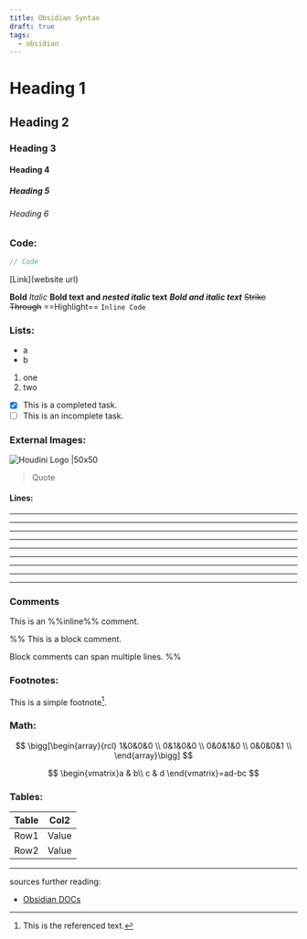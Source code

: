 ```yaml
---
title: Obsidian Syntax
draft: true
tags:
  - obsidian
---
```

# Heading 1
## Heading 2
### Heading 3
#### Heading 4
##### Heading 5
###### Heading 6

### Code:

```C
// Code
```

[Link](website url)

**Bold**
_Italic_
**Bold text and _nested italic_ text**
***Bold and italic text***
~~Strike Through~~
==Highlight==
`Inline Code`

### Lists:

- a
- b

1. one
2. two

- [x] This is a completed task.
- [ ] This is an incomplete task.

### External Images:

![Houdini Logo |50x50](https://upload.wikimedia.org/wikipedia/commons/1/15/Houdini3D_icon.png)

> Quote

#### Lines:

***
****
* * *
---
----
- - -
___
____
_ _ _

### Comments

This is an %%inline%% comment.

%%
This is a block comment.

Block comments can span multiple lines.
%%

### Footnotes:

This is a simple footnote[^1].

[^1]: This is the referenced text.
[^2]: Add 2 spaces at the start of each new line.
  This lets you write footnotes that span multiple lines.
[^note]: Named footnotes still appear as numbers, but can make it easier to identify and link references.


### Math:

$$
\bigg[\begin{array}{rcl}
	1&0&0&0 \\
	0&1&0&0 \\
	0&0&1&0 \\
	0&0&0&1 \\
\end{array}\bigg]
$$

$$
\begin{vmatrix}a & b\\
c & d
\end{vmatrix}=ad-bc
$$

### Tables:

| Table | Col2  |
| ----- | ----- |
| Row1  | Value |
| Row2  | Value |

---

sources further reading:
- [Obsidian DOCs](https://help.obsidian.md/Editing+and+formatting/Basic+formatting+syntax)